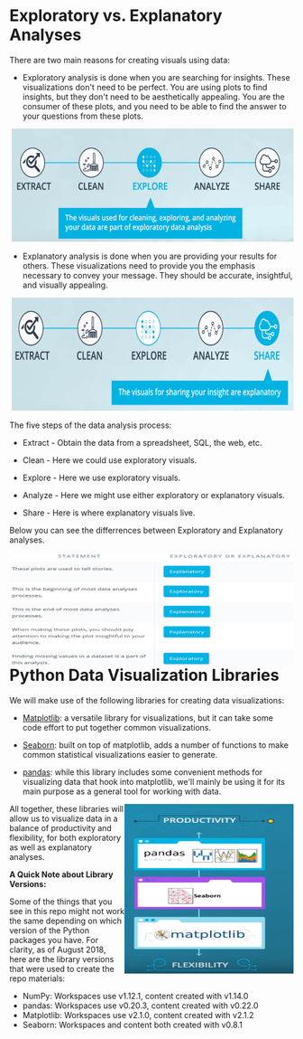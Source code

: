 
# Exploratory vs. Explanatory Analyses

There are two main reasons for creating visuals using data:

   * Exploratory analysis is done when you are searching for insights. These visualizations don't need to be perfect. You are using plots to find insights, but they don't need to be aesthetically appealing. You are the consumer of these plots, and you need to be able to find the answer to your questions from these plots. 
 
 <p align="right">
  <img src="../img/2.PNG" alt="" width="500" height="200" >
 </p>

   * Explanatory analysis is done when you are providing your results for others. These visualizations need to provide you the emphasis necessary to convey your message. They should be accurate, insightful, and visually appealing.
   
 <p align="right">
  <img src="../img/3.PNG" alt="" width="500" height="200" >
 </p>
 
 
The five steps of the data analysis process:

   * Extract - Obtain the data from a spreadsheet, SQL, the web, etc.

   * Clean - Here we could use exploratory visuals.

   * Explore - Here we use exploratory visuals.

   * Analyze - Here we might use either exploratory or explanatory visuals.
   
   * Share - Here is where explanatory visuals live.

Below you can see the differrences between Exploratory and Explanatory analyses.


  <img src="../img/4.PNG" alt="" width="600" height="200" align="right">


# Python Data Visualization Libraries

We will make use of the following libraries for creating data visualizations:

   * [Matplotlib](https://matplotlib.org/): a versatile library for visualizations, but it can take some code effort to put together common visualizations.
    
    
   * [Seaborn](https://seaborn.pydata.org/): built on top of matplotlib, adds a number of functions to make common statistical visualizations easier to generate.
    
   * [pandas](https://pandas.pydata.org/): while this library includes some convenient methods for visualizing data that hook into matplotlib, we'll mainly be using it for its main purpose as a general tool for working with data.


<img src="../img/5.PNG" alt="" width="300" height="300" align="right">



All together, these libraries will allow us to visualize data in a balance of productivity and flexibility, for both exploratory as well as explanatory analyses.

**A Quick Note about Library Versions:**

Some of the things that you see in this repo might not work the same depending on which version of the Python packages you have. For clarity, as of August 2018, here are the library versions that were used to create the repo materials:

  * NumPy: Workspaces use v1.12.1, content created with v1.14.0
  * pandas: Workspaces use v0.20.3, content created with v0.22.0
  * Matplotlib: Workspaces use v2.1.0, content created with v2.1.2
  * Seaborn: Workspaces and content both created with v0.8.1

